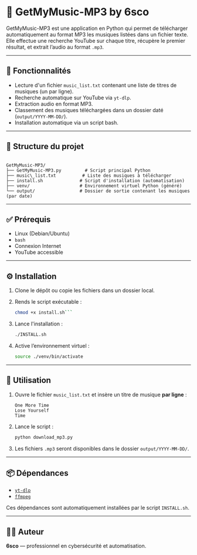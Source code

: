 
# 🎵 GetMyMusic-MP3 by 6sco

GetMyMusic-MP3 est une application en Python qui permet de télécharger automatiquement au format MP3 les musiques listées dans un fichier texte. Elle effectue une recherche YouTube sur chaque titre, récupère le premier résultat, et extrait l’audio au format `.mp3`.

---

## 🚀 Fonctionnalités

- Lecture d'un fichier `music_list.txt` contenant une liste de titres de musiques (un par ligne).
- Recherche automatique sur YouTube via `yt-dlp`.
- Extraction audio en format MP3.
- Classement des musiques téléchargées dans un dossier daté (`output/YYYY-MM-DD/`).
- Installation automatique via un script bash.

---

## 📁 Structure du projet

```

GetMyMusic-MP3/
├── GetMyMusic-MP3.py         # Script principal Python
├── music\_list.txt          # Liste des musiques à télécharger
├── install.sh              # Script d'installation (automatisation)
├── venv/                   # Environnement virtuel Python (généré)
└── output/                 # Dossier de sortie contenant les musiques (par date)

````

---

## ✅ Prérequis

- Linux (Debian/Ubuntu)
- `bash`
- Connexion Internet
- YouTube accessible

---

## ⚙️ Installation

1. Clone le dépôt ou copie les fichiers dans un dossier local.
2. Rends le script exécutable :
   ```bash
   chmod +x install.sh```

3. Lance l'installation :

   ```bash
   ./INSTALL.sh
   ```
4. Active l’environnement virtuel :

   ```bash
   source ./venv/bin/activate
   ```

---

## 📝 Utilisation

1. Ouvre le fichier `music_list.txt` et insère un titre de musique **par ligne** :

   ```
   One More Time
   Lose Yourself
   Time
   ```

2. Lance le script :

   ```bash
   python download_mp3.py
   ```

3. Les fichiers `.mp3` seront disponibles dans le dossier `output/YYYY-MM-DD/`.

---

## 📦 Dépendances

* [`yt-dlp`](https://github.com/yt-dlp/yt-dlp)
* [`ffmpeg`](https://ffmpeg.org/)

Ces dépendances sont automatiquement installées par le script `INSTALL.sh`.

---


## 👨‍💻 Auteur

**6sco** — professionnel en cybersécurité et automatisation.


